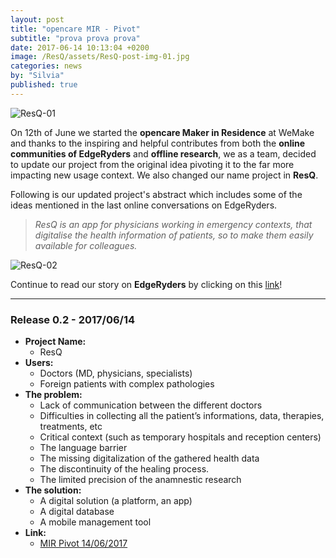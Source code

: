 ```yaml
---
layout: post
title: "opencare MIR - Pivot"
subtitle: "prova prova prova"
date: 2017-06-14 10:13:04 +0200
image: /ResQ/assets/ResQ-post-img-01.jpg
categories: news
by: "Silvia"
published: true
---
```


<img src="https://opencarecc.github.io/ResQ/assets/ResQ-post-img-01.jpg" alt="ResQ-01">

On 12th of June we started the <b>opencare Maker in Residence</b> at WeMake and thanks to the inspiring and helpful contributes from both the <b>online communities of EdgeRyders</b> and <b>offline research</b>, we as a team, decided to update our project from the original idea pivoting it to the far more impacting new usage context. We also changed our name project in <b>ResQ</b>.

Following is our updated project's abstract which includes some of the ideas mentioned in the last online conversations on EdgeRyders.

<blockquote><i>ResQ is an app for physicians working in emergency contexts, that digitalise the health information of patients, so to make them easily available for colleagues.</i></blockquote>

<img src="https://opencarecc.github.io/ResQ/assets/ResQ-post-img-ResQ-board-02.jpg" alt="ResQ-02">

Continue to read our story on <b>EdgeRyders</b> by clicking on this [link](https://edgeryders.eu/t/mir-application-doc-doc-now-resq/6578/6)!

***

### Release 0.2 - 2017/06/14

* <b>Project Name:</b>
  * ResQ
* <b>Users:</b>
  * Doctors (MD, physicians, specialists)
  * Foreign patients with complex pathologies
* <b>The problem:</b>
  * Lack of communication between the different doctors
  * Difficulties in collecting all the patient’s informations, data, therapies, treatments, etc
  * Critical context (such as temporary hospitals and reception centers)
  * The language barrier
  * The missing digitalization of the gathered health data
  * The discontinuity of the healing process.
  * The limited precision of the anamnestic research
* <b>The solution:</b>
  * A digital solution (a platform, an app)
  * A digital database
  * A mobile management tool
* <b>Link:</b>
  * [MIR Pivot 14/06/2017](https://edgeryders.eu/t/mir-application-doc-doc-now-resq/6578/6)
